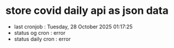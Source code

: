 # store covid daily api as json data

- last cronjob : Tuesday, 28 October 2025 01:17:25
- status og cron : error
- status daily cron : error
      
      